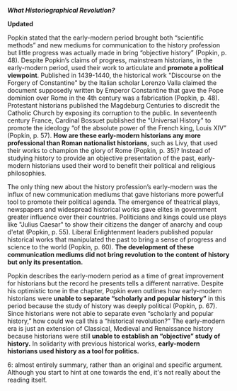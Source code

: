 ***What Historiographical Revolution?*** 

**Updated**

Popkin stated that the early-modern period brought both “scientific methods” and new mediums for communication to the history profession but little progress was actually made in bring “objective history” (Popkin, p. 48). Despite Popkin’s claims of progress, mainstream historians, in the early-modern period, used their work to articulate and **promote a political viewpoint**. Published in 1439-1440, the historical work "Discourse on the Forgery of Constantine" by the Italian scholar Lorenzo Valla claimed the document supposedly written by Emperor Constantine that gave the Pope dominion over Rome in the 4th century was a fabrication (Popkin, p. 48). Protestant historians published the Magdeburg Centuries to discredit the Catholic Church by exposing its corruption to the public. In seventeenth century France, Cardinal Bossuet published the "Universal History" to promote the ideology “of the absolute power of the French king, Louis XIV” (Popkin, p. 57). **How are these early-modern historians any more professional than Roman nationalist historians**, such as Livy, that used their works to champion the glory of Rome (Popkin, p. 35)? Instead of studying history to provide an objective presentation of the past, early-modern historians used their word to benefit their political and religious philosophies. 

The only thing new about the history profession’s early-modern was the influx of new communication mediums that gave historians more powerful tool to promote their political agenda. The emergence of theatrical plays, newspapers and widespread historical works gave elites in government greater influence over their countries. Politicians and kings could use plays like "Julius Caesar" to show their citizens the danger of anarchy and coup d'etat (Popkin, p. 55). Liberal Enlightenment leaders published popular historical works that manipulated the past to bring a sense of progress and science to the world (Popkin, p. 60). **The development of these communication mediums did not bring revolution to the content of history but only its presentation.** 

Popkin describes the early-modern period as a time of great improvement for historians but the record he presents tells a different narrative. Despite his optimistic tone in the chapter, Popkin even outlines how early-modern historians were **unable to separate “scholarly and popular history”** in this period because the study of history was deeply political (Popkin, p. 67). Since historians were not able to separate even “scholarly and popular history,” how could we call this a “historical revolution?” The early-modern era is just an extension of Classical, Medieval and Renaissance history because historians were still **unable to establish an “objective” study of history.** In solidarity with previous historical works, **early-modern historians used history as a tool for politics.**


6: almost entirely summary, rather than an original and specific argument. Although you start to hint at one towards the end, it's not really about the reading itself.
